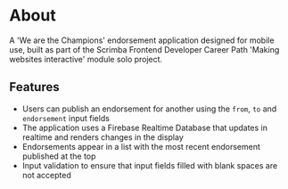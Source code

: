 # About

A 'We are the Champions' endorsement application designed for mobile use, built as part of the Scrimba Frontend Developer Career Path 'Making websites interactive' module solo project.

## Features 

-   Users can publish an endorsement for another using the `from`, `to` and `endorsement` input fields
-   The application uses a Firebase Realtime Database that updates in realtime and renders changes in the display
-   Endorsements appear in a list with the most recent endorsement published at the top
-   Input validation to ensure that input fields filled with blank spaces are not accepted